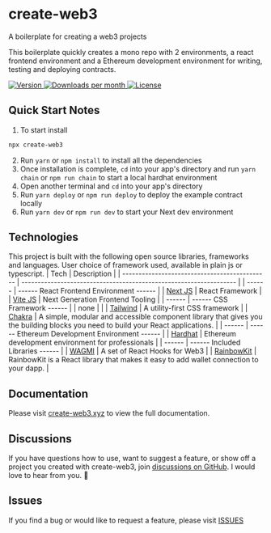 # create-web3

A boilerplate for creating a web3 projects

This boilerplate quickly creates a mono repo with 2 environments, a react frontend environment and a Ethereum development environment for writing, testing and deploying contracts.

<p>
  <a href="https://www.npmjs.com/package/create-web3">
    <img src="https://img.shields.io/npm/v/create-web3" alt="Version">
  </a>
    <a href="https://www.npmjs.com/package/create-web3">
    <img src="https://img.shields.io/npm/dm/create-web3" alt="Downloads per month">
  </a>
  <a href="/LICENSE">
    <img src="https://img.shields.io/npm/l/create-web3" alt="License">
  </a>
</p>

## Quick Start Notes

1.  To start install

```bash
npx create-web3
```

2.  Run `yarn` or `npm install` to install all the dependencies
3.  Once installation is complete, `cd` into your app's directory and run `yarn chain` or `npm run chain` to start a local hardhat environment
4.  Open another terminal and `cd` into your app's directory
5.  Run `yarn deploy` or `npm run deploy` to deploy the example contract locally
6.  Run `yarn dev` or `npm run dev` to start your Next dev environment

## Technologies

This project is built with the following open source libraries, frameworks and languages. User choice of framework used, available in plain js or typescript.
| Tech | Description |
| --------------------------------------------- | ------------------------------------------------------------------ |
| ------ | ------ React Frontend Environment ------ |
| [Next JS](https://nextjs.org/) | React Framework |
| [Vite JS](https://vitejs.dev/) | Next Generation Frontend Tooling |
| ------ | ------ CSS Framework ------ |
| none | |
| [Tailwind](https://tailwindcss.com/) | A utility-first CSS framework |
| [Chakra](https://chakra-ui.com/) | A simple, modular and accessible component library that gives you the building blocks you need to build your React applications. |
| ------ | ------ Ethereum Development Environment ------ |
| [Hardhat](https://hardhat.org/) | Ethereum development environment for professionals |
| ------ | ------ Included Libraries ------ |
| [WAGMI](https://wagmi.sh/) | A set of React Hooks for Web3 |
| [RainbowKit](https://www.rainbowkit.com/docs/introduction) | RainbowKit is a React library that makes it easy to add wallet connection to your dapp. |

## Documentation

Please visit [create-web3.xyz](https://create-web3.xyz) to view the full documentation.

## Discussions

If you have questions how to use, want to suggest a feature, or show off a project you created with create-web3, join [discussions on GitHub](https://github.com/e-roy/create-web3/discussions). I would love to hear from you. 🙂

## Issues

If you find a bug or would like to request a feature, please visit [ISSUES](https://github.com/e-roy/create-web3/issues)
